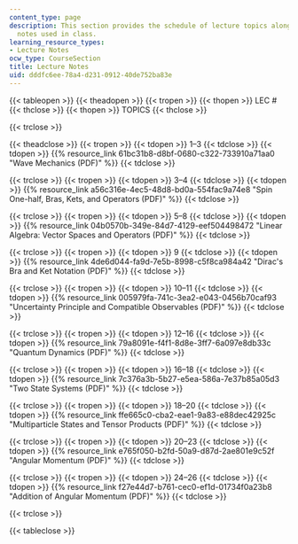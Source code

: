 ```yaml
---
content_type: page
description: This section provides the schedule of lecture topics along with the lecture
  notes used in class.
learning_resource_types:
- Lecture Notes
ocw_type: CourseSection
title: Lecture Notes
uid: dddfc6ee-78a4-d231-0912-40de752ba83e
---
```


{{< tableopen >}}
{{< theadopen >}}
{{< tropen >}}
{{< thopen >}}
LEC #
{{< thclose >}}
{{< thopen >}}
TOPICS
{{< thclose >}}

{{< trclose >}}

{{< theadclose >}}
{{< tropen >}}
{{< tdopen >}}
1–3
{{< tdclose >}}
{{< tdopen >}}
{{% resource_link 61bc31b8-d8bf-0680-c322-733910a71aa0 "Wave Mechanics (PDF)" %}}
{{< tdclose >}}

{{< trclose >}}
{{< tropen >}}
{{< tdopen >}}
3–4
{{< tdclose >}}
{{< tdopen >}}
{{% resource_link a56c316e-4ec5-48d8-bd0a-554fac9a74e8 "Spin One-half, Bras, Kets, and Operators (PDF)" %}}
{{< tdclose >}}

{{< trclose >}}
{{< tropen >}}
{{< tdopen >}}
5–8
{{< tdclose >}}
{{< tdopen >}}
{{% resource_link 04b0570b-349e-84d7-4129-eef504498472 "Linear Algebra: Vector Spaces and Operators (PDF)" %}}
{{< tdclose >}}

{{< trclose >}}
{{< tropen >}}
{{< tdopen >}}
9
{{< tdclose >}}
{{< tdopen >}}
{{% resource_link 4de6d044-fa9d-7e5b-8998-c5f8ca984a42 "Dirac's Bra and Ket Notation (PDF)" %}}
{{< tdclose >}}

{{< trclose >}}
{{< tropen >}}
{{< tdopen >}}
10–11
{{< tdclose >}}
{{< tdopen >}}
{{% resource_link 005979fa-741c-3ea2-e043-0456b70caf93 "Uncertainty Principle and Compatible Observables (PDF)" %}}
{{< tdclose >}}

{{< trclose >}}
{{< tropen >}}
{{< tdopen >}}
12–16
{{< tdclose >}}
{{< tdopen >}}
{{% resource_link 79a8091e-f4f1-8d8e-3ff7-6a097e8db33c "Quantum Dynamics (PDF)" %}}
{{< tdclose >}}

{{< trclose >}}
{{< tropen >}}
{{< tdopen >}}
16–18
{{< tdclose >}}
{{< tdopen >}}
{{% resource_link 7c376a3b-5b27-e5ea-586a-7e37b85a05d3 "Two State Systems (PDF)" %}}
{{< tdclose >}}

{{< trclose >}}
{{< tropen >}}
{{< tdopen >}}
18–20
{{< tdclose >}}
{{< tdopen >}}
{{% resource_link ffe665c0-cba2-eae1-9a83-e88dec42925c "Multiparticle States and Tensor Products (PDF)" %}}
{{< tdclose >}}

{{< trclose >}}
{{< tropen >}}
{{< tdopen >}}
20–23
{{< tdclose >}}
{{< tdopen >}}
{{% resource_link e765f050-b2fd-50a9-d87d-2ae801e9c52f "Angular Momentum (PDF)" %}}
{{< tdclose >}}

{{< trclose >}}
{{< tropen >}}
{{< tdopen >}}
24–26
{{< tdclose >}}
{{< tdopen >}}
{{% resource_link f27e44d7-b761-cec0-ef1d-01734f0a23b8 "Addition of Angular Momentum (PDF)" %}}
{{< tdclose >}}

{{< trclose >}}

{{< tableclose >}}
